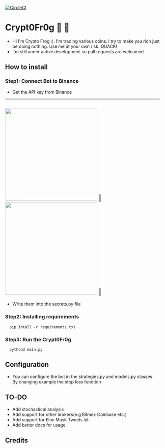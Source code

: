 [![CircleCI](https://circleci.com/gh/lona9a/Crypt0Fr0g.svg?style=shield)](https://circleci.com/gh/lona9a/Crypt0Fr0g)
# Crypt0Fr0g :money_with_wings: :frog:
- Hi I'm Crypto Frog :). I'm trading various coins. I try to make you rich just be doing nothing. Use me at your own risk. QUACK!
- I'm still under active development so pull requests are welcomed 

## How to install 

### Step1: Connect Bot to Binance
- Get the API key from Binance
---
 <img src="https://public.bnbstatic.com/image/cms/article/body/202103/d40241dca7c551e2944fd039177b50d0.png" width="300"> |
 <img src="https://public.bnbstatic.com/image/cms/article/body/202103/38fbe5e95c6fde496c8b3f1d7f4843f6.png" width="300"> |
--- 
- Write them into the secrets.py file

### Step2: Installing requirements
      pip intall -r requirements.txt

### Step3: Run the Crypt0Fr0g
      python3 main.py
  
## Configuration
- You can configure the bot in the strategies.py and models.py classes. By changing example the stop loss function

## TO-DO
- Add stochastical analysis
- Add support for other brokers(e.g Bitmex Coinbase etc.)
- Add support for Elon Musk Tweets lol
- Add better docs for usage

## Credits
